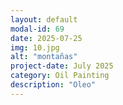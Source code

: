 ```yaml
---
layout: default
modal-id: 69
date: 2025-07-25
img: 10.jpg
alt: "montañas"
project-date: July 2025
category: Oil Painting
description: "Oleo"
---
```

